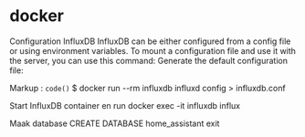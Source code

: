 # docker

Configuration InfluxDB
InfluxDB can be either configured from a config file or using environment variables. To mount a configuration file and use it with the server, you can use this command:
Generate the default configuration file:

Markup :  `code()` $ docker run --rm influxdb influxd config > influxdb.conf

Start InfluxDB container en run
docker exec -it influxdb influx

Maak database
CREATE DATABASE home_assistant
exit
